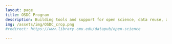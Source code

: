 ```yaml
---
layout: page
title: OSDC Program
description: Building tools and support for open science, data reuse, and reproducibility.
img: /assets/img/OSDC_crop.png
#redirect: https://www.library.cmu.edu/datapub/open-science

---
```

